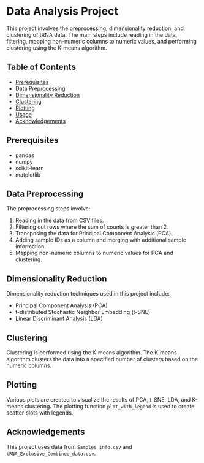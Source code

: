 # Data Analysis Project

This project involves the preprocessing, dimensionality reduction, and clustering of tRNA data. The main steps include reading in the data, filtering, mapping non-numeric columns to numeric values, and performing clustering using the K-means algorithm.

## Table of Contents
- [Prerequisites](#prerequisites)
- [Data Preprocessing](#data-preprocessing)
- [Dimensionality Reduction](#dimensionality-reduction)
- [Clustering](#clustering)
- [Plotting](#plotting)
- [Usage](#usage)
- [Acknowledgements](#acknowledgements)

## Prerequisites
- pandas
- numpy
- scikit-learn
- matplotlib

## Data Preprocessing

The preprocessing steps involve:
1. Reading in the data from CSV files.
2. Filtering out rows where the sum of counts is greater than 2.
3. Transposing the data for Principal Component Analysis (PCA).
4. Adding sample IDs as a column and merging with additional sample information.
5. Mapping non-numeric columns to numeric values for PCA and clustering.

## Dimensionality Reduction

Dimensionality reduction techniques used in this project include:
- Principal Component Analysis (PCA)
- t-distributed Stochastic Neighbor Embedding (t-SNE)
- Linear Discriminant Analysis (LDA)

## Clustering

Clustering is performed using the K-means algorithm. The K-means algorithm clusters the data into a specified number of clusters based on the numeric columns.

## Plotting

Various plots are created to visualize the results of PCA, t-SNE, LDA, and K-means clustering. The plotting function `plot_with_legend` is used to create scatter plots with legends.


## Acknowledgements

This project uses data from `Samples_info.csv` and `tRNA_Exclusive_Combined_data.csv`. 
